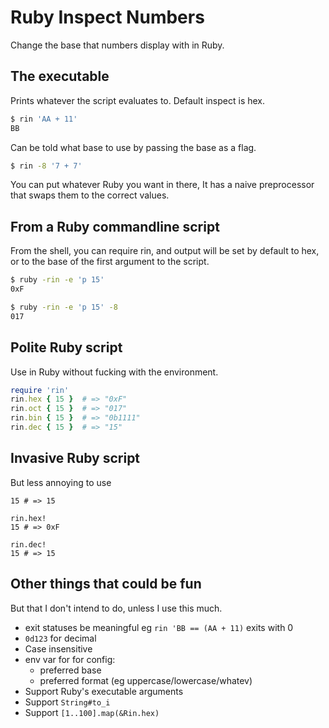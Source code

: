 Ruby Inspect Numbers
====================

Change the base that numbers display with in Ruby.


The executable
--------------

Prints whatever the script evaluates to.
Default inspect is hex.

```sh
$ rin 'AA + 11'
BB
```

Can be told what base to use by passing the base as a flag.

```sh
$ rin -8 '7 + 7'
```

You can put whatever Ruby you want in there,
It has a naive preprocessor that swaps them to the correct values.


From a Ruby commandline script
------------------------------

From the shell, you can require rin, and output will be set by default to hex,
or to the base of the first argument to the script.

```sh
$ ruby -rin -e 'p 15'
0xF

$ ruby -rin -e 'p 15' -8
017
```


Polite Ruby script
------------------

Use in Ruby without fucking with the environment.

```ruby
require 'rin'
rin.hex { 15 }  # => "0xF"
rin.oct { 15 }  # => "017"
rin.bin { 15 }  # => "0b1111"
rin.dec { 15 }  # => "15"
```


Invasive Ruby script
--------------------

But less annoying to use

```
15 # => 15

rin.hex!
15 # => 0xF

rin.dec!
15 # => 15
```

Other things that could be fun
------------------------------

But that I don't intend to do,
unless I use this much.

* exit statuses be meaningful
  eg `rin 'BB == (AA + 11)` exits with 0
* `0d123` for decimal
* Case insensitive
* env var for for config:
  * preferred base
  * preferred format (eg uppercase/lowercase/whatev)
* Support Ruby's executable arguments
* Support `String#to_i`
* Support `[1..100].map(&Rin.hex)`
